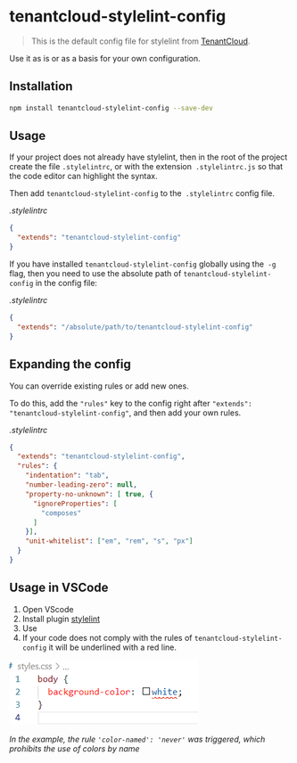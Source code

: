# tenantcloud-stylelint-config
> This is the default config file for stylelint from [TenantCloud](https://www.tenantcloud.com/).

Use it as is or as a basis for your own configuration.

## Installation

```bash
npm install tenantcloud-stylelint-config --save-dev
```

## Usage

If your project does not already have stylelint, then in the root of the project create the file `.stylelintrc`, or with the extension` .stylelintrc.js` so that the code editor can highlight the syntax.

Then add `tenantcloud-stylelint-config` to the` .stylelintrc` config file.

_.stylelintrc_
```json
{
  "extends": "tenantcloud-stylelint-config"
}
```

If you have installed `tenantcloud-stylelint-config` globally using the` -g` flag, then you need to use the absolute path of `tenantcloud-stylelint-config` in the config file:


_.stylelintrc_
```json
{
  "extends": "/absolute/path/to/tenantcloud-stylelint-config"
}
```

## Expanding the config

You can override existing rules or add new ones.

To do this, add the `"rules"` key to the config right after `"extends": "tenantcloud-stylelint-config"`, and then add your own rules.

_.stylelintrc_
```json
{
  "extends": "tenantcloud-stylelint-config",
  "rules": {
    "indentation": "tab",
    "number-leading-zero": null,
    "property-no-unknown": [ true, {
      "ignoreProperties": [
        "composes"
      ]
    }],
    "unit-whitelist": ["em", "rem", "s", "px"]
  }
}
```

## Usage in VSCode

1. Open VScode
2. Install plugin [stylelint](https://marketplace.visualstudio.com/items?itemName=stylelint.vscode-stylelint)
3. Use
4. If your code does not comply with the rules of `tenantcloud-stylelint-config` it will be underlined with a red line.

![](vscode-error.png)

_In the example, the rule `'color-named': 'never'` was triggered, which prohibits the use of colors by name_
